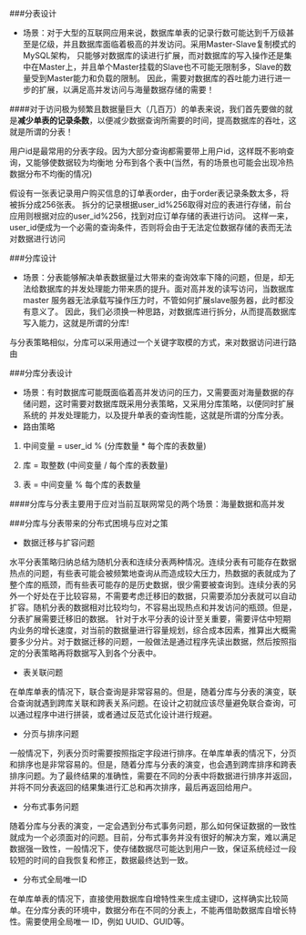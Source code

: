 ###分表设计
 * 场景：对于大型的互联网应用来说，数据库单表的记录行数可能达到千万级甚至是亿级，并且数据库面临着极高的并发访问。采用Master-Slave复制模式的MySQL架构，
只能够对数据库的读进行扩展，而对数据库的写入操作还是集中在Master上，并且单个Master挂载的Slave也不可能无限制多，Slave的数量受到Master能力和负载的限制。
因此，需要对数据库的吞吐能力进行进一步的扩展，以满足高并发访问与海量数据存储的需要！

####对于访问极为频繁且数据量巨大（几百万）的单表来说，我们首先要做的就是**减少单表的记录条数**，以便减少数据查询所需要的时间，提高数据库的吞吐，这就是所谓的分表！

用户id是最常用的分表字段。因为大部分查询都需要带上用户id，这样既不影响查询，又能够使数据较为均衡地
分布到各个表中(当然，有的场景也可能会出现冷热数据分布不均衡的情况)

假设有一张表记录用户购买信息的订单表order，由于order表记录条数太多，将被拆分成256张表。
拆分的记录根据user_id%256取得对应的表进行存储，前台应用则根据对应的user_id%256，找到对应订单存储的表进行访问。
这样一来，user_id便成为一个必需的查询条件，否则将会由于无法定位数据存储的表而无法对数据进行访问

###分库设计
- 场景：分表能够解决单表数据量过大带来的查询效率下降的问题，但是，却无法给数据库的并发处理能力带来质的提升。面对高并发的读写访问，当数据库master
服务器无法承载写操作压力时，不管如何扩展slave服务器，此时都没有意义了。
因此，我们必须换一种思路，对数据库进行拆分，从而提高数据库写入能力，这就是所谓的分库!

与分表策略相似，分库可以采用通过一个关键字取模的方式，来对数据访问进行路由

###分库分表设计
- 场景：有时数据库可能既面临着高并发访问的压力，又需要面对海量数据的存储问题，这时需要对数据库既采用分表策略，又采用分库策略，以便同时扩展系统的
  并发处理能力，以及提升单表的查询性能，这就是所谓的分库分表。
- 路由策略
1. 中间变量 = user_id % (分库数量 * 每个库的表数量)

2. 库 = 取整数 (中间变量 / 每个库的表数量)

3. 表 = 中间变量 % 每个库的表数量

####分库与分表主要用于应对当前互联网常见的两个场景：海量数据和高并发

###分库与分表带来的分布式困境与应对之策
- 数据迁移与扩容问题
 
水平分表策略归纳总结为随机分表和连续分表两种情况。连续分表有可能存在数据热点的问题，有些表可能会被频繁地查询从而造成较大压力，热数据的表就成为了整个库的瓶颈，而有些表可能存的是历史数据，很少需要被查询到。连续分表的另外一个好处在于比较容易，不需要考虑迁移旧的数据，只需要添加分表就可以自动扩容。随机分表的数据相对比较均匀，不容易出现热点和并发访问的瓶颈。但是，分表扩展需要迁移旧的数据。
针对于水平分表的设计至关重要，需要评估中短期内业务的增长速度，对当前的数据量进行容量规划，综合成本因素，推算出大概需要多少分片。对于数据迁移的问题，一般做法是通过程序先读出数据，然后按照指定的分表策略再将数据写入到各个分表中。

- 表关联问题

在单库单表的情况下，联合查询是非常容易的。但是，随着分库与分表的演变，联合查询就遇到跨库关联和跨表关系问题。在设计之初就应该尽量避免联合查询，可以通过程序中进行拼装，或者通过反范式化设计进行规避。

- 分页与排序问题

一般情况下，列表分页时需要按照指定字段进行排序。在单库单表的情况下，分页和排序也是非常容易的。但是，随着分库与分表的演变，也会遇到跨库排序和跨表排序问题。为了最终结果的准确性，需要在不同的分表中将数据进行排序并返回，并将不同分表返回的结果集进行汇总和再次排序，最后再返回给用户。

- 分布式事务问题

随着分库与分表的演变，一定会遇到分布式事务问题，那么如何保证数据的一致性就成为一个必须面对的问题。目前，分布式事务并没有很好的解决方案，难以满足数据强一致性，一般情况下，使存储数据尽可能达到用户一致，保证系统经过一段较短的时间的自我恢复和修正，数据最终达到一致。

- 分布式全局唯一ID

在单库单表的情况下，直接使用数据库自增特性来生成主键ID，这样确实比较简单。在分库分表的环境中，数据分布在不同的分表上，不能再借助数据库自增长特性。需要使用全局唯一 ID，例如 UUID、GUID等。

